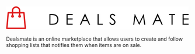 ![logo](./client/src/img/logo.png)

Dealsmate is an online marketplace that allows users to create and follow shopping lists that notifies them when items are on sale.
